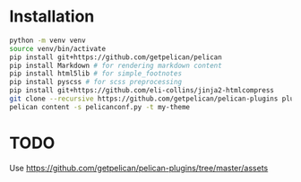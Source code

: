 # Installation

```sh
python -m venv venv
source venv/bin/activate
pip install git+https://github.com/getpelican/pelican
pip install Markdown # for rendering markdown content
pip install html5lib # for simple_footnotes
pip install pyscss # for scss preprocessing
pip install git+https://github.com/eli-collins/jinja2-htmlcompress
git clone --recursive https://github.com/getpelican/pelican-plugins plugins
pelican content -s pelicanconf.py -t my-theme
```

# TODO

Use https://github.com/getpelican/pelican-plugins/tree/master/assets
